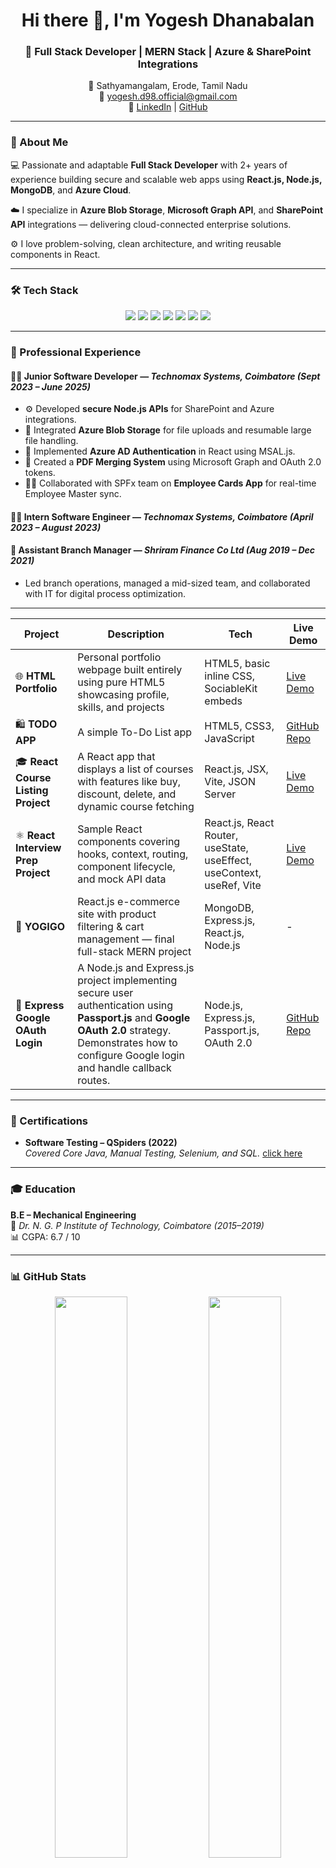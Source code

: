 <!-- 👋 Hi, I'm Yogesh Dhanabalan -->
<h1 align="center">Hi there 👋, I'm Yogesh Dhanabalan</h1>
<h3 align="center">🚀 Full Stack Developer | MERN Stack | Azure & SharePoint Integrations</h3>

<p align="center">
  📍 Sathyamangalam, Erode, Tamil Nadu  
  <br/>
  📧 <a href="mailto:yogesh.d98.official@gmail.com">yogesh.d98.official@gmail.com</a>  
  <br/>
  🔗 <a href="https://www.linkedin.com/in/yogesh-d-7a0636224">LinkedIn</a> |
  <a href="https://github.com/yogesh-d98">GitHub</a>
</p>

---

### 🧠 About Me

💻 Passionate and adaptable **Full Stack Developer** with 2+ years of experience building secure and scalable web apps using **React.js, Node.js, MongoDB**, and **Azure Cloud**.

☁️ I specialize in **Azure Blob Storage**, **Microsoft Graph API**, and **SharePoint API** integrations — delivering cloud-connected enterprise solutions.

⚙️ I love problem-solving, clean architecture, and writing reusable components in React.

---

### 🛠️ Tech Stack

<p align="center">
  <img src="https://img.shields.io/badge/Frontend-React.js-blue?style=for-the-badge&logo=react" />
  <img src="https://img.shields.io/badge/Backend-Node.js-green?style=for-the-badge&logo=node.js" />
  <img src="https://img.shields.io/badge/Database-MongoDB-darkgreen?style=for-the-badge&logo=mongodb" />
  <img src="https://img.shields.io/badge/Cloud-Azure-blue?style=for-the-badge&logo=microsoft-azure" />
  <img src="https://img.shields.io/badge/API-Microsoft%20Graph-lightblue?style=for-the-badge&logo=microsoft" />
  <img src="https://img.shields.io/badge/Tools-Postman-orange?style=for-the-badge&logo=postman" />
  <img src="https://img.shields.io/badge/Version%20Control-Git-black?style=for-the-badge&logo=git" />
</p>

---

### 💼 Professional Experience

#### 🧑‍💻 Junior Software Developer — *Technomax Systems, Coimbatore (Sept 2023 – June 2025)*  

- ⚙️ Developed **secure Node.js APIs** for SharePoint and Azure integrations.  
- 📂 Integrated **Azure Blob Storage** for file uploads and resumable large file handling.  
- 🔐 Implemented **Azure AD Authentication** in React using MSAL.js.  
- 🧾 Created a **PDF Merging System** using Microsoft Graph and OAuth 2.0 tokens.  
- 👨‍💻 Collaborated with SPFx team on **Employee Cards App** for real-time Employee Master sync.

#### 🧑‍💻 Intern Software Engineer — *Technomax Systems, Coimbatore (April 2023 – August 2023)*

#### 💼 Assistant Branch Manager — *Shriram Finance Co Ltd (Aug 2019 – Dec 2021)*  
- Led branch operations, managed a mid-sized team, and collaborated with IT for digital process optimization.

---

| Project                             | Description                                                                                                                                                                                              | Tech                                                                  | Live Demo                                                                  |
| ----------------------------------- | -------------------------------------------------------------------------------------------------------------------------------------------------------------------------------------------------------- | --------------------------------------------------------------------- | -------------------------------------------------------------------------- |
| 🌐 **HTML Portfolio**               | Personal portfolio webpage built entirely using pure HTML5 showcasing profile, skills, and projects                                                                                                      | HTML5, basic inline CSS, SociableKit embeds                           | [Live Demo](https://yogesh-d98.github.io/HTML-My-Portfolio/)               |
| 🛍️ **TODO APP**                    | A simple To-Do List app                                                                                                                                                                                  | HTML5, CSS3, JavaScript                                               |  [GitHub Repo](https://github.com/yogesh-d98/JavaScript-HTML-CSS-Todo-Projects)                                                                        |
| 🎓 **React Course Listing Project** | A React app that displays a list of courses with features like buy, discount, delete, and dynamic course fetching                                                                                        | React.js, JSX, Vite, JSON Server                                      | [Live Demo](https://react-course-listing-project.vercel.app/)              |
| ⚛️ **React Interview Prep Project** | Sample React components covering hooks, context, routing, component lifecycle, and mock API data                                                                                                         | React.js, React Router, useState, useEffect, useContext, useRef, Vite | [Live Demo](https://react-interview-prep-liard.vercel.app/)                |
| 🛒 **YOGIGO**                       | React.js e-commerce site with product filtering & cart management — final full-stack MERN project                                                                                                        | MongoDB, Express.js, React.js, Node.js                                | -                                                                          |
| 🔐 **Express Google OAuth Login**   | A Node.js and Express.js project implementing secure user authentication using **Passport.js** and **Google OAuth 2.0** strategy. Demonstrates how to configure Google login and handle callback routes. | Node.js, Express.js, Passport.js, OAuth 2.0                           | [GitHub Repo](https://github.com/yogesh-d98/express-passport-google-oauth) |





---

### 🏅 Certifications
- **Software Testing – QSpiders (2022)**  
  _Covered Core Java, Manual Testing, Selenium, and SQL._
<a href="https://drive.google.com/file/d/1GW9S3UaRDWrIcVK-PSqxdw5Q1WXDH5F5/view">click here</a>
---

### 🎓 Education
**B.E – Mechanical Engineering**  
📘 *Dr. N. G. P Institute of Technology, Coimbatore (2015–2019)*  
📊 CGPA: 6.7 / 10

---

### 📊 GitHub Stats

<p align="center">
  <img width="48%" src="https://github-readme-stats.vercel.app/api?username=yogesh-d98&show_icons=true&theme=react" />
  <img width="48%" src="https://github-readme-streak-stats.herokuapp.com/?user=yogesh-d98&theme=react" />
</p>

<p align="center">
  <img width="40%" src="https://github-readme-stats.vercel.app/api/top-langs/?username=yogesh-d98&layout=compact&theme=react" />
</p>

---

### 🤝 Let’s Connect!

<p align="center">
  <a href="mailto:yogesh.d98.official@gmail.com">
    <img src="https://img.shields.io/badge/Gmail-D14836?style=for-the-badge&logo=gmail&logoColor=white" />
  </a>
  <a href="https://www.linkedin.com/in/yogesh-d-7a0636224">
    <img src="https://img.shields.io/badge/LinkedIn-0077B5?style=for-the-badge&logo=linkedin&logoColor=white" />
  </a>
  <a href="https://github.com/yogesh-d98">
    <img src="https://img.shields.io/badge/GitHub-000000?style=for-the-badge&logo=github&logoColor=white" />
  </a>
</p>

---

⭐ **"Code. Deploy. Repeat."**  
> _Striving to build impactful web solutions that bridge people and technology._

